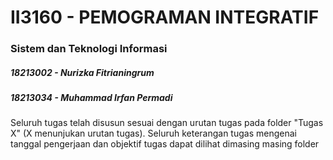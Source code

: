 # II3160 - PEMOGRAMAN INTEGRATIF
### Sistem dan Teknologi Informasi

##### 18213002 - Nurizka Fitrianingrum
##### 18213034 - Muhammad Irfan Permadi

Seluruh tugas telah disusun sesuai dengan urutan tugas pada folder "Tugas X" (X menunjukan urutan tugas). Seluruh keterangan tugas mengenai tanggal pengerjaan dan objektif tugas dapat dilihat dimasing masing folder
